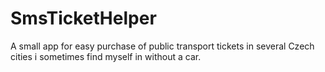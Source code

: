# SmsTicketHelper

A small app for easy purchase of public transport tickets in several Czech cities i sometimes find myself in without a car.
